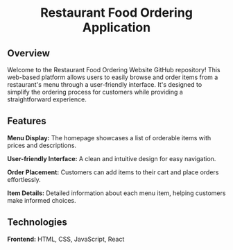<h1 align = "center">Restaurant Food Ordering Application</h1>

## Overview

Welcome to the Restaurant Food Ordering Website GitHub repository! This web-based platform allows users to easily browse and order items from a restaurant's menu through a user-friendly interface. It's designed to simplify the ordering process for customers while providing a straightforward experience.

## Features

**Menu Display:** The homepage showcases a list of orderable items with prices and descriptions.

**User-friendly Interface:** A clean and intuitive design for easy navigation.

**Order Placement:** Customers can add items to their cart and place orders effortlessly.

**Item Details:** Detailed information about each menu item, helping customers make informed choices.

## Technologies

**Frontend:** HTML, CSS, JavaScript, React